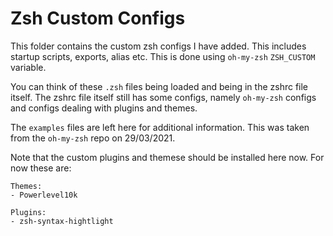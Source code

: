# Zsh Custom Configs

This folder contains the custom zsh configs I have added.
This includes startup scripts, exports, alias etc.
This is done using `oh-my-zsh` `ZSH_CUSTOM` variable.  

You can think of these `.zsh` files being loaded and being in the zshrc file itself.
The zshrc file itself still has some configs, namely `oh-my-zsh` configs and configs dealing with plugins and themes.  

The `examples` files are left here for additional information.
This was taken from the `oh-my-zsh` repo on 29/03/2021.  

Note that the custom plugins and themese should be installed here now.
For now these are:
```
Themes:
- Powerlevel10k

Plugins:
- zsh-syntax-hightlight
```